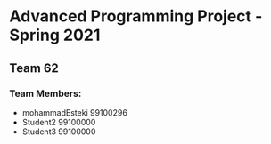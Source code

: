 # Advanced Programming Project - Spring 2021
## Team 62

### Team Members:
- mohammadEsteki 99100296
- Student2 99100000
- Student3 99100000
